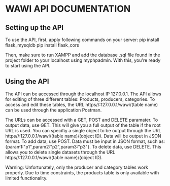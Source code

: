 # WAWI API DOCUMENTATION

## Setting up the API
To use the API, first, apply following commands on your server:
	pip install flask_mysqldb
	pip install flask_cors

Then, make sure to run XAMPP and add the database .sql file found in the project folder to your localhost using myphpadmin. With this, you're ready to start using the API.

## Using the API

The API can be accessed through the localhost IP 127.0.0.1.
The API allows for editing of three different tables: Products, producers, categories.
To access and edit these tables, the URL https//:127.0.0.1/wawi/(table name) can be used through the application Postman. 

The URLs can be accessed with a GET, POST and DELETE paramater.
To output data, use GET. This will give you a full output of the table if the root URL is used. You can specifiy a single object to be output through the URL https//:127.0.0.1/wawi/(table name)/(object ID). Data will be output in JSON format.
To add data, use POST. Data must be input in JSON format, such as: {param1:"p1",param2:"p2",param3:"p3"}.
To delete data, use DELETE. This allows you to delete single datasets through the URL https//:127.0.0.1/wawi/(table name)/(object ID).


Warning: Unfortunately, only the producer and category tables work properly. Due to time constraints, the products table is only available with limited functionality.